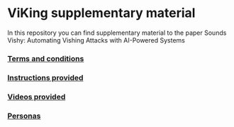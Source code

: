 # ViKing supplementary material

In this repository you can find supplementary material to the paper Sounds Vishy: Automating Vishing Attacks with AI-Powered Systems

### [Terms and conditions](src/conditions.md)

### [Instructions provided](src/instructions.md)

### [Videos provided](src/videos.md)

### [Personas](src/personas.md)
